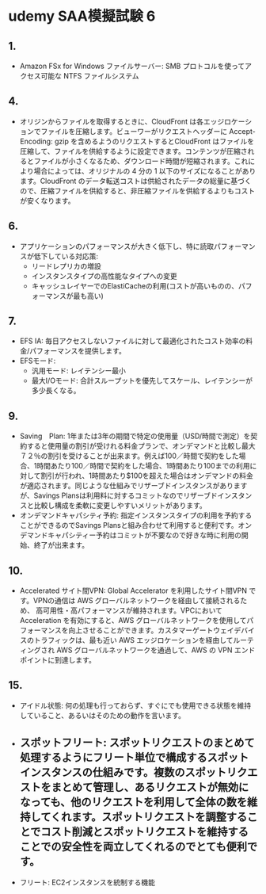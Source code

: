 # udemy SAA模擬試験 6

## 1.
- Amazon FSx for Windows ファイルサーバー: SMB プロトコルを使ってアクセス可能な NTFS ファイルシステム

## 4.
- オリジンからファイルを取得するときに、CloudFront は各エッジロケーションでファイルを圧縮します。ビューワーがリクエストヘッダーに Accept-Encoding: gzip を含めるようのリクエストするとCloudFront はファイルを圧縮して、ファイルを供給するように設定できます。コンテンツが圧縮されるとファイルが小さくなるため、ダウンロード時間が短縮されます。これにより場合によっては、オリジナルの 4 分の 1 以下のサイズになることがあります。CloudFront のデータ転送コストは供給されたデータの総量に基づくので、圧縮ファイルを供給すると、非圧縮ファイルを供給するよりもコストが安くなります。

## 6.
- アプリケーションのパフォーマンスが大きく低下し、特に読取パフォーマンスが低下している対応策:
    - リードレプリカの増設
    - インスタンスタイプの高性能なタイプへの変更
    - キャッシュレイヤーでのElastiCacheの利用(コストが高いものの、パフォーマンスが最も高い)

## 7.
- EFS IA: 毎日アクセスしないファイルに対して最適化されたコスト効率の料金/パフォーマンスを提供します。
- EFSモード:
    - 汎用モード: レイテンシー最小
    - 最大I/Oモード: 合計スループットを優先してスケール、レイテンシーが多少長くなる。

## 9.
- Saving　Plan: 1年または3年の期間で特定の使用量（USD/時間で測定）を契約すると使用量の割引が受けれる料金プランで、オンデマンドと比較し最大７２％の割引を受けることが出来ます。例えば100／時間で契約をした場合、1時間あたり100／時間で契約をした場合、1時間あたり100までの利用に対して割引が行われ、1時間あたり$100を超えた場合はオンデマンドの料金が適応されます。同じような仕組みでリザーブドインスタンスがありますが、Savings Plansは利用料に対するコミットなのでリザーブドインスタンスと比較し構成を柔軟に変更しやすいメリットがあります。
- オンデマンドキャパシティ予約: 指定インスタンスタイプの利用を予約することができるのでSavings Plansと組み合わせて利用すると便利です。オンデマンドキャパシティー予約はコミットが不要なので好きな時に利用の開始、終了が出来ます。

## 10.
- Accelerated サイト間VPN:  Global Accelerator を利用したサイト間VPN です。VPNの通信は AWS グローバルネットワークを経由して接続されるため、 高可用性・高パフォーマンスが維持されます。VPCにおいてAcceleration を有効にすると、AWS グローバルネットワークを使用してパフォーマンスを向上させることができます。カスタマーゲートウェイデバイスのトラフィックは、最も近い AWS エッジロケーションを経由してルーティングされ AWS グローバルネットワークを通過して、AWS の VPN エンドポイントに到達します。   

## 15.
- アイドル状態: 何の処理も行っておらず、すぐにでも使用できる状態を維持していること、あるいはそのための動作を言います。
- スポットフリート: スポットリクエストのまとめて処理するようにフリート単位で構成するスポットインスタンスの仕組みです。複数のスポットリクエストをまとめて管理し、あるリクエストが無効になっても、他のリクエストを利用して全体の数を維持してくれます。スポットリクエストを調整することでコスト削減とスポットリクエストを維持することでの安全性を両立してくれるのでとても便利です。
    - 
- フリート: EC2インスタンスを統制する機能